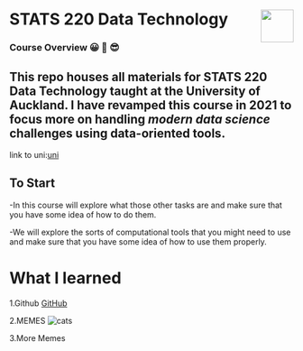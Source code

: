 # STATS 220 Data Technology <img src="static/images/uoa-square.svg" height="58px" align="right" />

###   Course Overview :grinning: :smiling_face_with_three_hearts: :sunglasses:
This repo houses all materials for STATS 220 Data Technology taught at the **University of Auckland**.
I have revamped this course in 2021 to focus more on handling *modern data science* challenges using data-oriented tools.
---
link to uni:[uni](https://www.auckland.ac.nz/en.html)

## To Start ##
-In this course will explore what those other tasks are and make sure that you have some idea of how to do them. 

-We will explore the sorts of computational tools that you might need to use and make sure that you have some idea of how to use them properly.

# What I learned #
1.Github [GitHub](https://github.com/)

2.MEMES ![cats](https://media.tenor.com/o4qOyy5R8ScAAAAd/meme.gif)

3.More Memes
